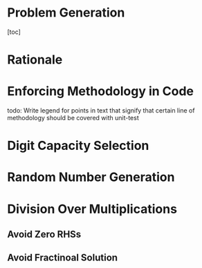 # Problem Generation

[toc]

# Rationale

# Enforcing Methodology in Code

todo: Write legend for points in text that signify that certain line of methodology should be covered with unit-test

#  Digit Capacity Selection

# Random Number Generation

# Division Over Multiplications

## Avoid Zero RHSs

## Avoid Fractinoal Solution
